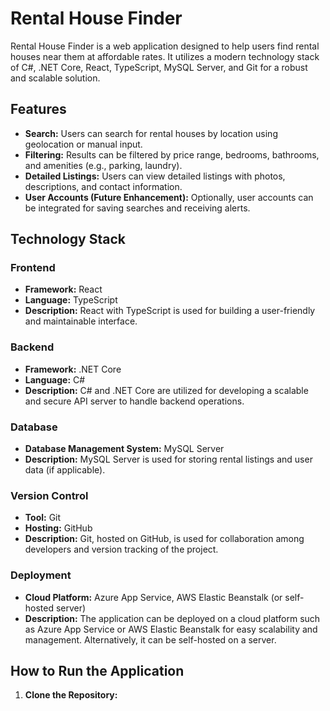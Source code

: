 # Rental House Finder

Rental House Finder is a web application designed to help users find rental houses near them at affordable rates. It utilizes a modern technology stack of C#, .NET Core, React, TypeScript, MySQL Server, and Git for a robust and scalable solution.

## Features

- **Search:** Users can search for rental houses by location using geolocation or manual input.
- **Filtering:** Results can be filtered by price range, bedrooms, bathrooms, and amenities (e.g., parking, laundry).
- **Detailed Listings:** Users can view detailed listings with photos, descriptions, and contact information.
- **User Accounts (Future Enhancement):** Optionally, user accounts can be integrated for saving searches and receiving alerts.

## Technology Stack

### Frontend

- **Framework:** React
- **Language:** TypeScript
- **Description:** React with TypeScript is used for building a user-friendly and maintainable interface.

### Backend

- **Framework:** .NET Core
- **Language:** C#
- **Description:** C# and .NET Core are utilized for developing a scalable and secure API server to handle backend operations.

### Database

- **Database Management System:** MySQL Server
- **Description:** MySQL Server is used for storing rental listings and user data (if applicable).

### Version Control

- **Tool:** Git
- **Hosting:** GitHub
- **Description:** Git, hosted on GitHub, is used for collaboration among developers and version tracking of the project.

### Deployment

- **Cloud Platform:** Azure App Service, AWS Elastic Beanstalk (or self-hosted server)
- **Description:** The application can be deployed on a cloud platform such as Azure App Service or AWS Elastic Beanstalk for easy scalability and management. Alternatively, it can be self-hosted on a server.

## How to Run the Application

1. **Clone the Repository:**
